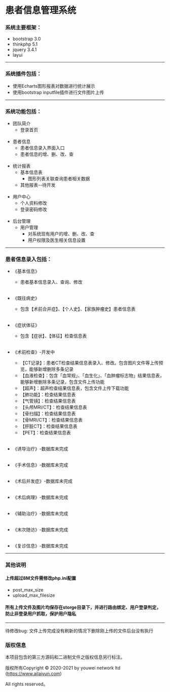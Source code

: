 
患者信息管理系统
===============

### 系统主要框架：
 + bootstrap 3.0
 + thinkphp 5.1
 + jquery 3.4.1
 + layui
<hr>

### 系统插件包括：
 + 使用Echarts图形报表对数据进行统计展示
 + 使用bootstrap inputfile插件进行文件图片上传
<hr>
   
### 系统功能包括：

 + 团队简介
   - 登录首页
     <br/><br/>
 + 患者信息
   - 患者信息录入界面入口
   - 患者信息的增、删、改、查
     <br/><br/>
 + 统计报表
   - 基本信息表
      - 图形列表关联查询患者相关数据
   - 其他报表--待开发
     <br/><br/>
 + 用户中心
   - 个人资料修改
   - 登录密码修改
     <br/><br/>
 + 后台管理
   - 用户管理
      - 对系统现有用户的增、删、改、查
      - 用户权限及医生相关信息设置
 <hr>  

### 患者信息录入包括：

 + 《基本信息》
   - 患者基本信息录入、查询、修改
     <br/><br/>
     
 + 《既往病史》
   - 包含【术前合并症】、【个人史】、【家族肿瘤史】患者信息表
     <br/><br/>
     
 + 《症状体征》
   - 包含【症状】、【体征】检查信息表
     <br/><br/>
     
 + 《术前检查》-开发中
   - 【CT记录】：患者CT检查结果信息表录入、修改。包含图片文件等上传预览，能够新增删除多条记录
   - 【血液检查】：包含「血常规」、「血生化」、「血肿瘤标志物」结果信息表，能够新增删除多条记录，包含文件上传功能
   - 【超声】：超声检查结果信息表，包含文件上传下载功能
   - 【肺功能】：检查结果信息表
   - 【气管镜】：检查结果信息表
   - 【头颅MRI/CT】：检查结果信息表
   - 【骨扫描】：检查结果信息表
   - 【骨MRI/CT】：检查结果信息表
   - 【肝脏CT】：检查结果信息表
   - 【PET】：检查结果信息表
   <br/><br/>
 + 《诱导治疗》-数据库未完成
   <br/><br/>
 + 《手术信息》-数据库未完成
   <br/><br/>
 + 《术后并发症》-数据库未完成
   <br/><br/>
 + 《术后病理》-数据库未完成
   <br/><br/>
 + 《辅助治疗》-数据库未完成
   <br/><br/>
 + 《末次随访》-数据库未完成
   <br/><br/>
 + 《复诊信息》-数据库未完成

<hr>

### 其他说明

#### 上传超过8M文件需修改php.ini配置
 + post_max_size
 + upload_max_filesize 
#### 所有上传文件及图片均保存在storge目录下，并进行路由绑定、用户登录判定，防止非登录用户抓取，保护用户隐私

<hr>
待修改bug:
文件上传完成没有刷新的情况下删除刚上传的文件后台没有执行

### 版权信息


本项目包含的第三方源码和二进制文件之版权信息另行标注。

版权所有Copyright © 2020-2021 by youwei network ltd (https://www.ailaiyun.com)

All rights reserved。


